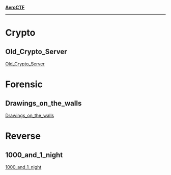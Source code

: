 **[AeroCTF](https://aeroctf.com/)**

---

# Crypto

## Old_Crypto_Server

[Old_Crypto_Server](./Old_Crypto_Server/README.md ":include")

# Forensic

## Drawings_on_the_walls

[Drawings_on_the_walls](./Drawings_on_the_walls/README.md ":include")

# Reverse

## 1000_and_1_night

[1000_and_1_night](./1000_and_1_night/README.md ":include")
